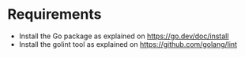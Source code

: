 # Requirements

- Install the Go package as explained on https://go.dev/doc/install
- Install the golint tool as explained on https://github.com/golang/lint
